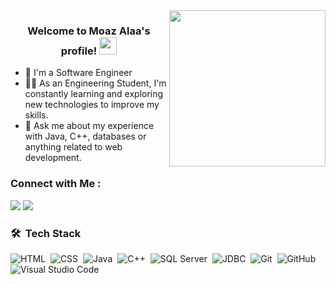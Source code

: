 
<img width="250" align="right" src="https://c.tenor.com/_DOBjnGspYAAAAAM/code-coding.gif">

<h3 align="center">
  Welcome to Moaz Alaa's profile!
  <img src="https://media.giphy.com/media/hvRJCLFzcasrR4ia7z/giphy.gif" width="28">
</h3>

<!-- Typing SVG by DenverCoder1 - https://github.com/DenverCoder1/readme-typing-svg -->


- 🏢 I'm a Software Engineer
- 👨‍💻 As an Engineering Student, I'm constantly learning and exploring new technologies to improve my skills.
- 💬 Ask me about my experience with Java, C++, databases or anything related to web development.




### Connect with Me :

<a href="https://www.linkedin.com/in/moaaz-barougy-6bb70224b/" target="_blank"><img src="https://img.shields.io/badge/-LinkedIn-0077B5?style=for-the-badge&logo=linkedin&logoColor=white"/></a>
<a href="https://t.me/mo3azalaa" target="_blank"><img src="https://img.shields.io/badge/-Telegram-26A5E4?style=for-the-badge&logo=telegram&logoColor=white"/></a>
### 🛠 &nbsp;Tech Stack


![HTML](https://img.shields.io/badge/-HTML-05122A?style=flat&logo=HTML5)&nbsp;
![CSS](https://img.shields.io/badge/-CSS-05122A?style=flat&logo=CSS3&logoColor=1572B6)&nbsp;
![Java](https://img.shields.io/badge/-Java-05122A?style=flat&logo=java&logoColor=007396)&nbsp;
![C++](https://img.shields.io/badge/-C++-05122A?style=flat&logo=c%2B%2B&logoColor=00599C)&nbsp;
![SQL Server](https://img.shields.io/badge/-SQL%20Server-05122A?style=flat&logo=microsoft-sql-server&logoColor=CC2927)&nbsp;
![JDBC](https://img.shields.io/badge/-JDBC-05122A?style=flat&logo=java&logoColor=007396)&nbsp;
![Git](https://img.shields.io/badge/-Git-05122A?style=flat&logo=git)&nbsp;
![GitHub](https://img.shields.io/badge/-GitHub-05122A?style=flat&logo=github)&nbsp;
![Visual Studio Code](https://img.shields.io/badge/-Visual%20Studio%20Code-05122A?style=flat&logo=visual-studio-code&logoColor=007ACC)&nbsp;







